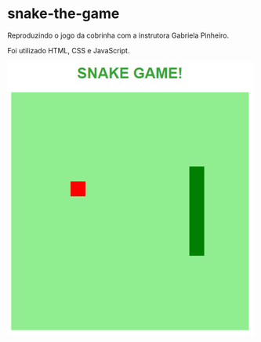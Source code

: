 # snake-the-game
Reproduzindo o jogo da cobrinha com a instrutora Gabriela Pinheiro.

Foi utilizado HTML, CSS e JavaScript.

<p>
    <img src=".github/snakeGame.png">
</P>
